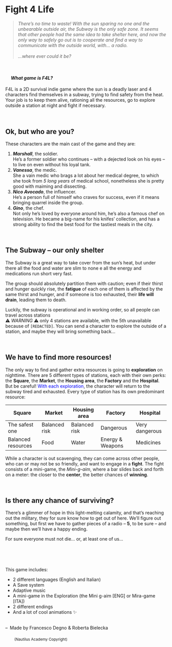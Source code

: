 # Fight 4 Life
> *There’s no time to waste! With the sun sparing no one and the  unbearable outside air, the Subway is the only safe zone. It seems that other people had the same idea to take shelter here, and now the only way to safely go out is to cooperate and find a way to communicate with the outside world, with... a radio.* </br></br>
*...where ever could it be?*

</br>

#### &emsp; *What game is F4L?*
F4L is a 2D survival indie game where the sun is a deadly laser and 4 characters find themselves in a subway, trying to find safety from the heat. Your job is to keep them alive, rationing all the resources, go to explore outside a station at night and fight if necessary.

</br>

## Ok, but who are you?
<!-- una cosa a metà tra se lo dicessero loro e se lo chiede il narratore (es. il paragrafo della metro sotto) -->

These characters are the main cast of the game and they are:

1. ***Marshall***, the soldier. <br>
He’s a former soldier who continues – with a dejected look on his eyes – to live on even without his loyal tank.
2. ***Vanessa***, the medic. <br>
She a vain medic who brags a lot about her medical degree, to which she took from *5 long years* of medical school, nonetheless she is pretty good with maiming and dissecting.
3. ***Nico Avocado***, the influencer. <br> 
He’s a person full of himself who craves for success, even if it means bringing quarrel inside the group.
4. ***Gino***, the chef. <br>
Not only he’s loved by everyone around him, he’s also a famous chef on television. He became a big-name for his knifes’ collection, and has a strong ability to find the best food for the tastiest meals in the city.

</br>

## The Subway – our only shelter

The Subway is a great way to take cover from the sun’s heat, but under there all the food and water are slim to none e all the energy and medications run short very fast.

The group should absolutely partition them with caution; even if their thirst and hunger quickly rise, the **fatigue** of each one of them is affected by the same thirst and hunger, and if someone is too exhausted, their **life will drain**, leading them to death.

Luckily, the subway is operational and in working order, so all people can travel across stations <br>
:warning: *WARNING* :warning: only 4 stations are available, with the 5th unavailable because of `[REDACTED]`. You can send a character to explore the outside of a station, and maybe they will bring something back…

</br>

## We have to find more resources!

The only way to find and gather extra resources is going to **exploration** on nighttime. There are 5 different types of stations, each with their own perks: the **Square**, the **Market**, the **Housing area**, the **Factory** and the **Hospital**. But be careful! <span style="color:blue">With each exploration</span>, the character will return to the subway tired and exhausted.
Every type of station has its own predominant resource:

|       Square       |     Market    | Housing area  |     Factory      |    Hospital    |
| ------------------ | ------------- | ------------- | ---------------- | -------------- |
| The safest one     | Balanced risk | Balanced risk | Dangerous        | Very dangerous |
| Balanced resources | Food          | Water         | Energy & Weapons | Medicines      |

While a character is out scavenging, they can come across other people, who can or may not be so friendly, and want to engage in a **fight**. The fight consists of a mini-game, the *Mini-g-aim*, where a bar slides back and forth on a meter: the closer to the **center**, the better chances of **winning**.

</br>

## Is there any chance of surviving?

There’s a glimmer of hope in this light-melting calamity, and that’s reaching out the military, they for sure know how to get out of here. We’ll figure out something, but first we have to gather pieces of a radio – **5**, to be sure – and maybe then we’ll have a happy ending.

For sure everyone must not die… or, at least one of us…

</br>
</br>
</br>

This game includes:

- 2 different languages (English and Italian)
- A Save system
- Adaptive music
- A mini-game in the Exploration (the Mini g-aim [ENG] or Mira-game [ITA])
- 2 different endings
- And a lot of cool animations :sparkles:

</br>
–&ensp;Made by Francesco Degno & Roberta Bielecka

&emsp;&emsp;<sub>(Nautilus Academy Copyright)</sub>
